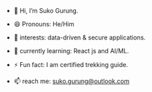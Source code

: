 - 👋 Hi, I’m Suko Gurung.
- 😄 Pronouns: He/Him
  
- 👀 interests: data-driven & secure applications.
- 🌱 currently learning: React js and AI/ML.

- ⚡ Fun fact: I am certified trekking guide.
- 📫 reach me: suko.gurung@outlook.com

<!---
SukoGurung/SukoGurung is a ✨ special ✨ repository because its `README.md` (this file) appears on your GitHub profile.
You can click the Preview link to take a look at your changes.
--->
